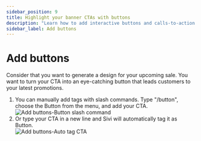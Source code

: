 ```yaml
---
sidebar_position: 9
title: Highlight your banner CTAs with buttons
description: "Learn how to add interactive buttons and calls-to-action to your content."
sidebar_label: Add buttons
---
```


# Add buttons

Consider that you want to generate a design for your upcoming sale. You want to turn your CTA into an eye-catching button that leads customers to your latest promotions.

1. You can manually add tags with slash commands. Type "/button", choose the Button from the menu, and add your CTA.  
    <img src="/img/working-with-content/add-buttons/1_add-buttons_button-slash-command.png" alt="Add buttons-Button slash command" />
2. Or type your CTA in a new line and Sivi will automatically tag it as Button.  
    <img src="/img/working-with-content/add-buttons/2_add-buttons_auto-tag-cta.png" alt="Add buttons-Auto tag CTA" />